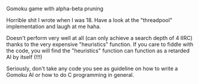 Gomoku game with alpha-beta pruning

Horrible shit I wrote when I was 18. Have a look at the "threadpool" implementation and laugh at me haha.

Doesn't perform very well at all (can only achieve a search depth of 4 IIRC) thanks to the very expensive "heuristics" function.
If you care to fiddle with the code, you will find the "heuristics" function can function as a retarded AI by itself (!!!)

Seriously, don't take any code you see as guideline on how to write a Gomoku AI or how to do C programming in general.

